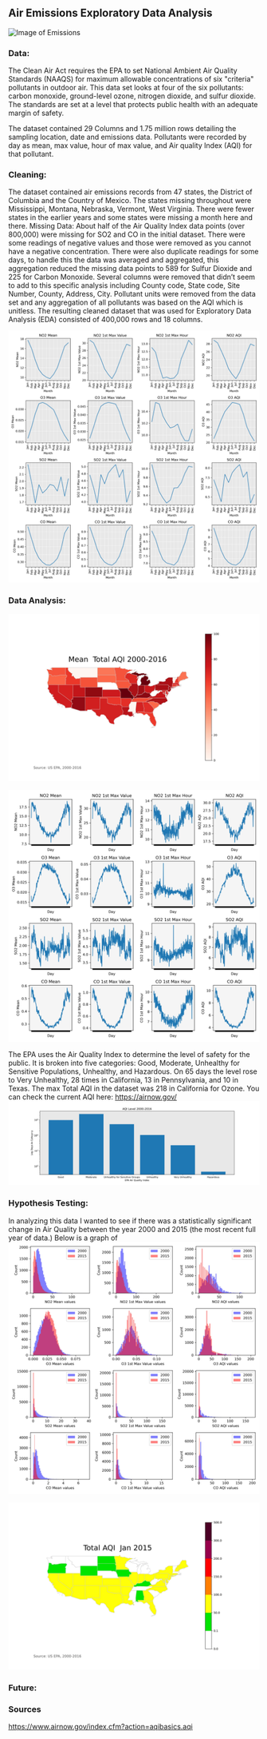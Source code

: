 ## **Air Emissions Exploratory Data Analysis**
![Image of Emissions](https://www.sciencealert.com/images/2019-03/processed/COALuseIncreasing2018_1024.jpg)

### **Data:**
The Clean Air Act requires the EPA to set National Ambient Air Quality Standards (NAAQS) for maximum allowable concentrations of six "criteria" pollutants in outdoor air. This data set looks at four of the six pollutants: carbon monoxide, ground-level ozone, nitrogen dioxide, and sulfur dioxide. The standards are set at a level that protects public health with an adequate margin of safety. 

The dataset contained 29 Columns and 1.75 million rows detailing the sampling location, date and emissions data. Pollutants were recorded by day as mean, max value, hour of max value, and Air quality Index (AQI) for that pollutant.


### **Cleaning:**

The dataset contained air emissions records from 47 states, the District of Columbia and the Country of Mexico.  The states missing throughout were Mississippi, Montana, Nebraska, Vermont, West Virginia.  There were fewer states in the earlier years and some states were missing a month here and there.
Missing Data:  About half of the Air Quality Index data points (over 800,000) were missing for SO2 and CO in the initial dataset.  There were some readings of negative values and those were removed as you cannot have a negative concentration.  There were also duplicate readings for some days, to handle this the data was averaged and aggregated,  this aggregation reduced the missing data points to 589 for Sulfur Dioxide and 225 for Carbon Monoxide.  Several columns were removed that didn’t seem to add to this specific analysis including County code, State code, Site Number, County, Address, City.  Pollutant units were removed from the data set and any aggregation of all pollutants was based on the AQI which is unitless.
The resulting cleaned dataset that was used for Exploratory Data Analysis (EDA) consisted of 400,000 rows and 18 columns.



![Monthly Average Pollutants](https://github.com/slindhult/Capstone-1/blob/master/Images/monthly.jpg?raw=true)

### **Data Analysis:**

![States Total Mean AQI](https://github.com/slindhult/Capstone-1/blob/master/Images/USAAQI.jpg?raw=true)


![Daily Average Pollutants](https://github.com/slindhult/Capstone-1/blob/master/Images/byday.jpg?raw=true)


The EPA uses the Air Quality Index to determine the level of safety for the public.  It is broken into five categories: Good, Moderate, Unhealthy for Sensitive Populations, Unhealthy, and Hazardous.   On 65 days the level rose to  Very Unhealthy, 28 times in California, 13 in Pennsylvania, and 10 in Texas.  The max Total AQI in the dataset was 218 in California for Ozone.  You can check the current AQI here: https://airnow.gov/
![AQI Levels](https://github.com/slindhult/Capstone-1/blob/master/Images/leveldays.jpg?raw=true)


### **Hypothesis Testing:**

In analyzing this data I wanted to see if there was a statistically significant change in Air Quality between the year 2000 and 2015 (the most recent full year of data.)  Below is a graph of 
![2000 vs 2015](https://github.com/slindhult/Capstone-1/blob/master/Images/overtime.jpg?raw=true)


![Alt Text](https://github.com/slindhult/Capstone-1/blob/master/Images/new_map_normal.gif?raw=true)

### **Future:**


### **Sources**
https://www.airnow.gov/index.cfm?action=aqibasics.aqi

